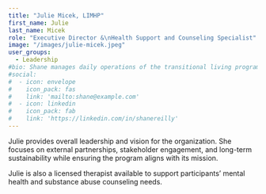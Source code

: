 ```yaml
---
title: "Julie Micek, LIMHP"
first_name: Julie
last_name: Micek
role: "Executive Director &\nHealth Support and Counseling Specialist"
image: "/images/julie-micek.jpeg"
user_groups:
  - Leadership
#bio: Shane manages daily operations of the transitional living program, overseeing staff and ensuring quality service delivery and regulatory compliance. He also leads fundraising efforts, cultivates community partnerships, and supports program sustainability.
#social:
#  - icon: envelope
#    icon_pack: fas
#    link: 'mailto:shane@example.com'
#  - icon: linkedin
#    icon_pack: fab
#    link: 'https://linkedin.com/in/shanereilly'
---
```


Julie provides overall leadership and vision for the organization. She focuses on external partnerships, stakeholder engagement, and long-term sustainability while ensuring the program aligns with its mission. 

Julie is also a licensed therapist available to support participants’ mental health and substance abuse counseling needs.
